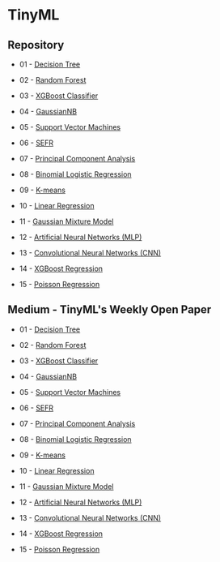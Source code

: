 # TinyML

## Repository

- 01 - [Decision Tree](https://github.com/thommaskevin/TinyML/tree/main/01_decision_tree)

- 02 - [Random Forest](https://github.com/thommaskevin/TinyML/tree/main/02_random_forest)

- 03 - [XGBoost Classifier](https://github.com/thommaskevin/TinyML/tree/main/03_XGBoost)

- 04 - [GaussianNB](https://github.com/thommaskevin/TinyML/tree/main/04_GaussianNB)
  
- 05 - [Support Vector Machines](https://github.com/thommaskevin/TinyML/tree/main/05_support_vector_machine)

- 06 - [SEFR](https://github.com/thommaskevin/TinyML/tree/main/06_SEFR)

- 07 - [Principal Component Analysis](https://github.com/thommaskevin/TinyML/tree/main/07_principal_components_analysis)

- 08 - [Binomial Logistic Regression](https://github.com/thommaskevin/TinyML/tree/main/08_Logistic_Regressor)

- 09 - [K-means](https://github.com/thommaskevin/TinyML/tree/main/09_K_Means)

- 10 - [Linear Regression](https://github.com/thommaskevin/TinyML/tree/main/10_Linear_Regressor)

- 11 - [Gaussian Mixture Model](https://github.com/thommaskevin/TinyML/tree/main/11_GMM)

- 12 - [Artificial Neural Networks (MLP)](https://github.com/thommaskevin/TinyML/tree/main/12_MLP)

- 13 - [Convolutional Neural Networks (CNN)](https://github.com/thommaskevin/TinyML/tree/main/13_CNN)

- 14 - [XGBoost Regression](https://github.com/thommaskevin/TinyML/tree/main/14_XGBRegression)

- 15 - [Poisson Regression](https://github.com/thommaskevin/TinyML/tree/main/15_Poisson_Regressor)

## Medium - TinyML's Weekly Open Paper

- 01 - [Decision Tree](https://medium.com/@thommaskevin/tinyml-%C3%A1rvore-de-decis%C3%A3o-aa1414562d97)

- 02 - [Random Forest](https://medium.com/@thommaskevin/tinyml-random-forest-classifier-and-regressor-b351aa0980e8)

- 03 - [XGBoost Classifier](https://medium.com/@thommaskevin/tinyml-xgboost-classifier-795202285779)

- 04 - [GaussianNB](https://medium.com/@thommaskevin/tinyml-gaussian-naive-bayes-classifier-31f8d241c67c)

- 05 - [Support Vector Machines](https://medium.com/@thommaskevin/tinyml-support-vector-machines-classifier-c391b54f3ab8)

- 06 - [SEFR](https://medium.com/@thommaskevin/tinyml-similarity-ensemble-fusion-for-retrieval-sefr-379b647faba3)

- 07 - [Principal Component Analysis](https://medium.com/@thommaskevin/tinyml-principal-component-analysis-pca-5379d0874592)

- 08 - [Binomial Logistic Regression](https://medium.com/@thommaskevin/tinyml-binomial-logistic-regression-0fdbf00e6765)

- 09 - [K-means](https://medium.com/@thommaskevin/tinyml-k-means-10e72828d492)

- 10 - [Linear Regression](https://medium.com/@thommaskevin/tinyml-linear-regression-0b715844db01)

- 11 - [Gaussian Mixture Model](https://medium.com/p/9730693fb8a4)
  
- 12 - [Artificial Neural Networks (MLP)](https://medium.com/@thommaskevin/tinyml-neural-networks-mlp-62b2cfcc09c2)

- 13 - [Convolutional Neural Networks (CNN)](https://medium.com/@thommaskevin/tinyml-convolutional-neural-networks-cnn-3601b32c35f4)

- 14 - [XGBoost Regression](https://medium.com/@thommaskevin/tinyml-xgboost-regression-d2b513a0d237)

- 15 - [Poisson Regression](https://medium.com/@thommaskevin/tinyml-poisson-regression-5174d88479f5)
  
